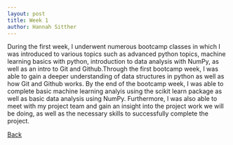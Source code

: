 ```yaml
---
layout: post
title: Week 1
author: Hannah Sitther
---
```


During the first week, I underwent numerous bootcamp classes in which I was introduced to various topics such as advanced python topics, machine learning basics with python, introduction to data analysis with NumPy, as well as an intro to Git and Github.Through the first bootcamp week, I was able to gain a deeper understanding of data structures in python as well as how Git and Github works. By the end of the bootcamp week, I was able to complete basic machine learning analyis using the scikit learn package as well as basic data analysis using NumPy. Furthermore, I was also able to meet with my project team and gain an insight into the project work we will be doing, as well as the necessary skills to successfully complete the project.


[Back](./)
